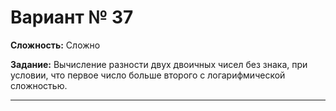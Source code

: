 # Вариант № 37
**Сложность:** Сложно

**Задание:**  Вычисление разности двух двоичных чисел без знака, при условии, что первое число больше второго с логарифмической сложностью.

---